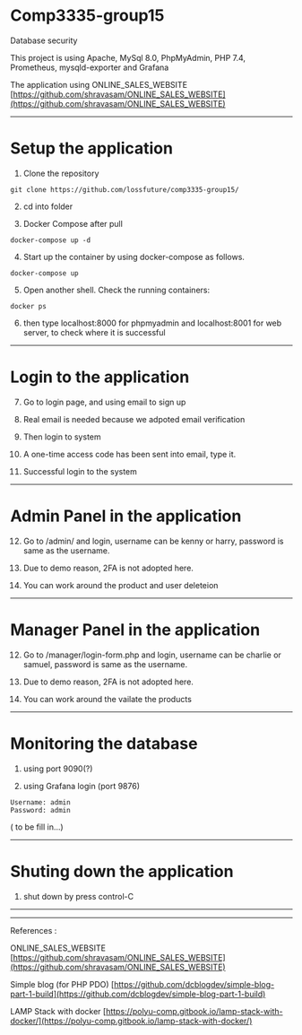 # Comp3335-group15
Database security

This project is using Apache, MySql 8.0, PhpMyAdmin, PHP 7.4, Prometheus, mysqld-exporter and Grafana

The application using ONLINE_SALES_WEBSITE
[https://github.com/shravasam/ONLINE_SALES_WEBSITE](https://github.com/shravasam/ONLINE_SALES_WEBSITE)


----
# Setup the application

1. Clone the repository
```
git clone https://github.com/lossfuture/comp3335-group15/
```
2. cd into folder

3. Docker Compose after pull 
```
docker-compose up -d
```
4. Start up the container by using docker-compose as follows.
```
docker-compose up
```
5. Open another shell. Check the running containers:
```
docker ps
```
6. then type localhost:8000 for phpmyadmin and  localhost:8001 for web server, to check where it is successful

----
# Login to the application
7. Go to login page, and using email to sign up

8. Real email is needed because we adpoted email verification

9. Then login to system

10. A one-time access code has been sent into email, type it.

11. Successful login to the system

----
# Admin Panel in the application
12. Go to /admin/ and login, username can be kenny or harry, password is same as the username.

13. Due to demo reason, 2FA is not adopted here.

14. You can work around the product and user deleteion

----
# Manager Panel in the application
12. Go to /manager/login-form.php and login, username can be charlie or samuel, password is same as the username.

13. Due to demo reason, 2FA is not adopted here.

14. You can work around the vailate the products

----
# Monitoring the database
1. using port 9090(?)

2. using Grafana login (port 9876) 
```
Username: admin
Password: admin
```

( to be fill in...)


----
# Shuting down the application
1. shut down by press control-C
---




----
References :

ONLINE_SALES_WEBSITE
[https://github.com/shravasam/ONLINE_SALES_WEBSITE](https://github.com/shravasam/ONLINE_SALES_WEBSITE)

Simple blog (for PHP PDO)
[https://github.com/dcblogdev/simple-blog-part-1-build](https://github.com/dcblogdev/simple-blog-part-1-build)

LAMP Stack with docker
[https://polyu-comp.gitbook.io/lamp-stack-with-docker/](https://polyu-comp.gitbook.io/lamp-stack-with-docker/)


